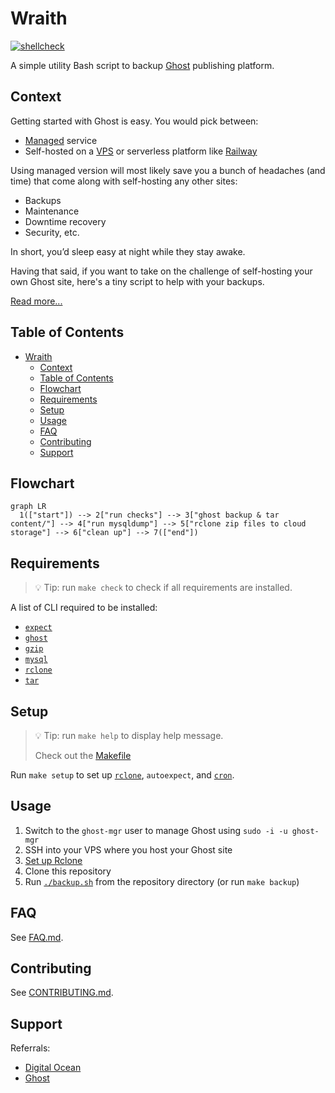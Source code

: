 # Wraith

[![shellcheck](https://github.com/ngshiheng/wraith/actions/workflows/shellcheck.yml/badge.svg)](https://github.com/ngshiheng/wraith/actions/workflows/shellcheck.yml)

A simple utility Bash script to backup [Ghost](https://github.com/TryGhost/Ghost) publishing platform.

## Context

Getting started with Ghost is easy. You would pick between:

-   [Managed](https://ghost.org/pricing/) service
-   Self-hosted on a [VPS](https://marketplace.digitalocean.com/apps/ghost) or serverless platform like [Railway](https://blog.railway.app/p/ghost)

Using managed version will most likely save you a bunch of headaches (and time) that come along with self-hosting any other sites:

-   Backups
-   Maintenance
-   Downtime recovery
-   Security, etc.

In short, you’d sleep easy at night while they stay awake.

Having that said, if you want to take on the challenge of self-hosting your own Ghost site, here's a tiny script to help with your backups.

[Read more...](https://jerrynsh.com/backing-up-ghost-blog-in-5-steps/)

## Table of Contents

- [Wraith](#wraith)
  - [Context](#context)
  - [Table of Contents](#table-of-contents)
  - [Flowchart](#flowchart)
  - [Requirements](#requirements)
  - [Setup](#setup)
  - [Usage](#usage)
  - [FAQ](#faq)
  - [Contributing](#contributing)
  - [Support](#support)

## Flowchart

```mermaid
graph LR
  1(["start"]) --> 2["run checks"] --> 3["ghost backup & tar content/"] --> 4["run mysqldump"] --> 5["rclone zip files to cloud storage"] --> 6["clean up"] --> 7(["end"])
```

## Requirements

> 💡 Tip: run `make check` to check if all requirements are installed.

A list of CLI required to be installed:

-   [`expect`](https://manpages.ubuntu.com/manpages/impish/man1/expect.1.html)
-   [`ghost`](https://ghost.org/docs/ghost-cli/)
-   [`gzip`](https://www.gnu.org/software/gzip/)
-   [`mysql`](https://www.mysql.com/)
-   [`rclone`](https://rclone.org/install/)
-   [`tar`](https://www.gnu.org/software/tar/)

## Setup

> 💡 Tip: run `make help` to display help message.
>
> Check out the [Makefile](./Makefile)

Run `make setup` to set up [`rclone`](docs/FAQ.md#how-to-setup-rclone), `autoexpect`, and [`cron`](docs/FAQ.md#how-to-set-up-a-cron-job).

## Usage

1. Switch to the `ghost-mgr` user to manage Ghost using `sudo -i -u ghost-mgr`
2. SSH into your VPS where you host your Ghost site
3. [Set up Rclone](#set-up-rclone)
4. Clone this repository
5. Run [`./backup.sh`](backup.sh) from the repository directory (or run `make backup`)

## FAQ

See [FAQ.md](docs/FAQ.md).

## Contributing

See [CONTRIBUTING.md](docs/CONTRIBUTING.md).

## Support

Referrals:

-   [Digital Ocean](https://m.do.co/c/afdb6bd48884)
-   [Ghost](https://ghost.org/?via=jerry99)
